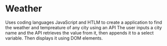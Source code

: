 # Weather
Uses coding languages JavaScript and HTLM to create a application to find the weather and tempreature of any city using an API
The user inputs a city name and the API retrieves the value from it, then appends it to a select variable. Then displays it using DOM elements.
